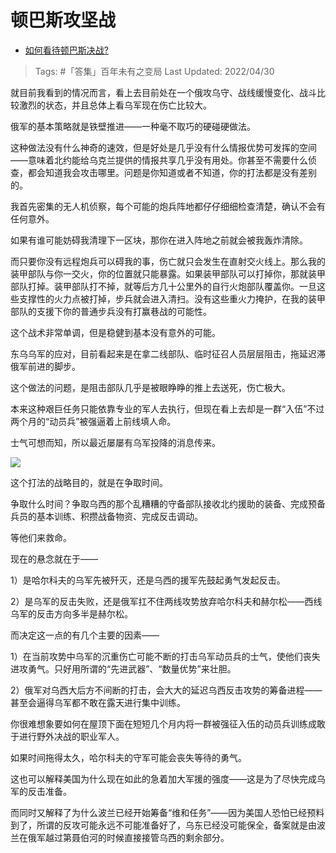 # 顿巴斯攻坚战

- [如何看待顿巴斯决战?](https://www.zhihu.com/question/527033208/answer/2463624620)

>Tags: #「答集」百年未有之变局 
>Last Updated: 2022/04/30

就目前我看到的情况而言，看上去目前处在一个俄攻乌守、战线缓慢变化、战斗比较激烈的状态，并且总体上看乌军现在伤亡比较大。

俄军的基本策略就是铁壁推进——一种毫不取巧的硬碰硬做法。

这种做法没有什么神奇的速效，但是好处是几乎没有什么情报优势可发挥的空间——意味着北约能给乌克兰提供的情报共享几乎没有用处。你甚至不需要什么侦查，都会知道我会攻击哪里。问题是你知道或者不知道，你的打法都是没有差别的。

我首先密集的无人机侦察，每个可能的炮兵阵地都仔仔细细检查清楚，确认不会有任何意外。

如果有谁可能妨碍我清理下一区块，那你在进入阵地之前就会被我轰炸清除。

而只要你没有远程炮兵可以碍我的事，伤亡就只会发生在直射交火线上。那么我的装甲部队与你一交火，你的位置就只能暴露。如果装甲部队可以打掉你，那就装甲部队打掉。装甲部队打不掉，就等后方几十公里外的自行火炮部队覆盖你。一旦这些支撑性的火力点被打掉，步兵就会进入清扫。没有这些重火力掩护，在我的装甲部队的支援下你的普通步兵没有打赢巷战的可能性。

这个战术非常单调，但是稳健到基本没有意外的可能。

东乌乌军的应对，目前看起来是在拿二线部队、临时征召人员层层阻击，拖延迟滞俄军前进的脚步。

这个做法的问题，是阻击部队几乎是被眼睁睁的推上去送死，伤亡极大。

本来这种艰巨任务只能依靠专业的军人去执行，但现在看上去却是一群“入伍”不过两个月的“动员兵”被强逼着上前线填人命。

士气可想而知，所以最近屡屡有乌军投降的消息传来。

![](https://pica.zhimg.com/80/v2-34b75b485e7cc2a4a36bb62cd32f0ef5_1440w.jpg?source=c8b7c179)

这个打法的战略目的，就是在争取时间。

争取什么时间？争取乌西的那个乱糟糟的守备部队接收北约援助的装备、完成预备兵员的基本训练、积攒战备物资、完成反击调动。

等他们来救命。

现在的悬念就在于——

1）是哈尔科夫的乌军先被歼灭，还是乌西的援军先鼓起勇气发起反击。

2）是乌军的反击失败，还是俄军扛不住两线攻势放弃哈尔科夫和赫尔松——西线乌军的反击方向多半是赫尔松。

而决定这一点的有几个主要的因素——

1）在当前攻势中乌军的沉重伤亡可能不断的打击乌军动员兵的士气，使他们丧失进攻勇气。只好用所谓的“先进武器”、“数量优势”来壮胆。

2）俄军对乌西大后方不间断的打击，会大大的延迟乌西反击攻势的筹备进程——甚至会逼得乌军都不敢在露天进行集中训练。

你很难想象要如何在屋顶下面在短短几个月内将一群被强征入伍的动员兵训练成敢于进行野外决战的职业军人。

  

如果时间拖得太久，哈尔科夫的守军可能会丧失等待的勇气。

  

这也可以解释美国为什么现在如此的急着加大军援的强度——这是为了尽快完成乌军的反击准备。

而同时又解释了为什么波兰已经开始筹备“维和任务”——因为美国人恐怕已经预料到了，所谓的反攻可能永远不可能准备好了，乌东已经没可能保全，备案就是由波兰在俄军越过第聂伯河的时候直接接管乌西的剩余部分。

